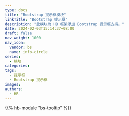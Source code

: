 ```yaml
---
type: docs
title: "Bootstrap 提示框模块"
linkTitle: "Bootstrap 提示框"
description: "此模块为 HB 框架添加 Bootstrap 提示框支持。"
date: 2024-02-03T15:14:37+08:00
draft: false
nav_weight: 1000
nav_icon:
  vendor: bs
  name: info-circle
series:
  - 模块
categories:
tags:
  - 提示框
  - Bootstrap 提示框
images:
authors:
  - HB
---
```


{{% hb-module "bs-tooltip" %}}
